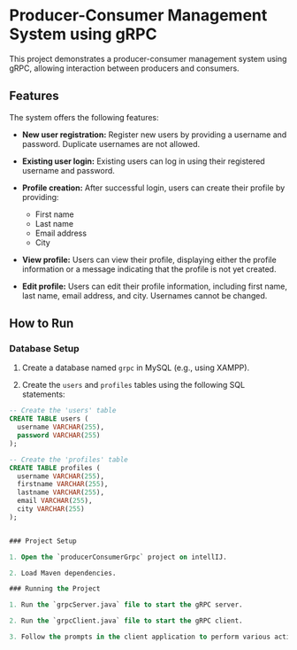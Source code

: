 # Producer-Consumer Management System using gRPC

This project demonstrates a producer-consumer management system using gRPC, allowing interaction between producers and consumers.

## Features

The system offers the following features:

- **New user registration:** Register new users by providing a username and password. Duplicate usernames are not allowed.

- **Existing user login:** Existing users can log in using their registered username and password.

- **Profile creation:** After successful login, users can create their profile by providing:
    - First name
    - Last name
    - Email address
    - City

- **View profile:** Users can view their profile, displaying either the profile information or a message indicating that the profile is not yet created.

- **Edit profile:** Users can edit their profile information, including first name, last name, email address, and city. Usernames cannot be changed.

## How to Run

### Database Setup

1. Create a database named `grpc` in MySQL (e.g., using XAMPP).

2. Create the `users` and `profiles` tables using the following SQL statements:

```sql
-- Create the 'users' table
CREATE TABLE users (
  username VARCHAR(255),
  password VARCHAR(255)
);

-- Create the 'profiles' table
CREATE TABLE profiles (
  username VARCHAR(255),
  firstname VARCHAR(255),
  lastname VARCHAR(255),
  email VARCHAR(255),
  city VARCHAR(255)
);


### Project Setup

1. Open the `producerConsumerGrpc` project on intellIJ.

2. Load Maven dependencies.

### Running the Project

1. Run the `grpcServer.java` file to start the gRPC server.

2. Run the `grpcClient.java` file to start the gRPC client.

3. Follow the prompts in the client application to perform various actions, such as registering a new user, logging in, creating a profile, viewing a profile, or editing a profile.
